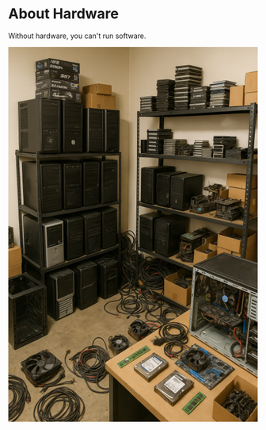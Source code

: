# About Hardware

Without hardware, you can't run software.

[![room full of hardware](./images/room-full-of-hardware.png)](./images/room-full-of-hardware.png)  
